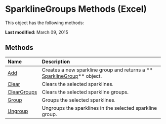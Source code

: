 
# SparklineGroups Methods (Excel)
This object has the following methods:

 **Last modified:** March 09, 2015


## Methods



|**Name**|**Description**|
|:-----|:-----|
| [Add](ae41a572-c073-5251-b2c1-884e832e8ae5.md)|Creates a new sparkline group and returns a  ** [SparklineGroup](cc694d97-a3d3-3473-2e37-0ede67b97680.md)** object.|
| [Clear](a985d901-db4c-ea03-e96c-5bf27ca6da16.md)|Clears the selected sparklines.|
| [ClearGroups](871998c2-d75f-2be2-98c8-cf258bbb9a85.md)|Clears the selected sparkline groups.|
| [Group](a5e01669-1922-4b26-158d-3c3aa70a101a.md)|Groups the selected sparklines.|
| [Ungroup](c67c54f4-d5d1-5f12-2413-671db612a954.md)|Ungroups the sparklines in the selected sparkline group.|

